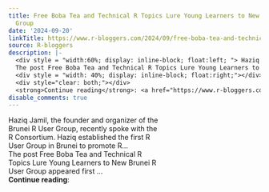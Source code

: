 ```yaml
---
title: Free Boba Tea and Technical R Topics Lure Young Learners to New Brunei R User
  Group
date: '2024-09-20'
linkTitle: https://www.r-bloggers.com/2024/09/free-boba-tea-and-technical-r-topics-lure-young-learners-to-new-brunei-r-user-group/
source: R-bloggers
description: |-
  <div style = "width:60%; display: inline-block; float:left; "> Haziq Jamil, the founder and organizer of the Brunei R User Group, recently spoke with the R Consortium. Haziq established the first R User Group in Brunei to promote R...<br />
  The post Free Boba Tea and Technical R Topics Lure Young Learners to New Brunei R User Group appeared first ...</div>
  <div style = "width: 40%; display: inline-block; float:right;"></div>
  <div style="clear: both;"></div>
  <strong>Continue reading</strong>: <a href="https://www.r-bloggers.com/2024/09/free-boba-tea-and-technical-r-topics-lure-young-learners-to-ne ...
disable_comments: true
---
```

<div style = "width:60%; display: inline-block; float:left; "> Haziq Jamil, the founder and organizer of the Brunei R User Group, recently spoke with the R Consortium. Haziq established the first R User Group in Brunei to promote R...<br />
The post Free Boba Tea and Technical R Topics Lure Young Learners to New Brunei R User Group appeared first ...</div>
<div style = "width: 40%; display: inline-block; float:right;"></div>
<div style="clear: both;"></div>
<strong>Continue reading</strong>: <a href="https://www.r-bloggers.com/2024/09/free-boba-tea-and-technical-r-topics-lure-young-learners-to-ne ...